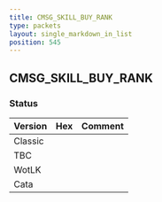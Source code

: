 ```yaml
---
title: CMSG_SKILL_BUY_RANK
type: packets
layout: single_markdown_in_list
position: 545
---
```


## CMSG_SKILL_BUY_RANK

### Status

Version | Hex | Comment
---------- | ---------- | ---------- 
Classic |  |  
TBC |  |  
WotLK |  |  
Cata |  |  
